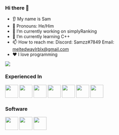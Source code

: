 ### Hi there 👋
* 👂 My name is Sam
* 👩 Pronouns: He/Him
* 🔭 I’m currently working on simplyRanking
* 🌱 I’m currently learning C++
* 📫 How to reach me: Discord: Samzz#7849 Email: meltedwaylrblx@gmail.com
* ❤️ I love programming

<img src="https://github-readme-stats.vercel.app/api/top-langs?username=meltedwayl&ayout=compact&show_icons=true&theme=dark"/>

### Experienced In

<img src="https://cdn.jsdelivr.net/gh/devicons/devicon/icons/javascript/javascript-original.svg" height=42 width=42 /> <img src="https://cdn.jsdelivr.net/gh/devicons/devicon/icons/swift/swift-original.svg" height=42 width=42 /> <img src="https://cdn.jsdelivr.net/gh/devicons/devicon/icons/python/python-original.svg" height=42 width=42 /> <img src="https://cdn.jsdelivr.net/gh/devicons/devicon/icons/cplusplus/cplusplus-original.svg" height=42 width=42 /> <img src="https://cdn.jsdelivr.net/gh/devicons/devicon/icons/react/react-original.svg" height=42 width=42 /> <img src="https://cdn.jsdelivr.net/gh/devicons/devicon/icons/cmake/cmake-original.svg" height=42 width=42 /> <img src="https://cdn.jsdelivr.net/gh/devicons/devicon/icons/firebase/firebase-plain.svg" height=42 width=42 />

### Software

<img src="https://cdn.jsdelivr.net/gh/devicons/devicon/icons/visualstudio/visualstudio-plain.svg" height=42 width=42 /> <img src="https://cdn.jsdelivr.net/gh/devicons/devicon/icons/vscode/vscode-original.svg" height=42 width=42 /> <img src="https://cdn.jsdelivr.net/gh/devicons/devicon/icons/intellij/intellij-original.svg" height=42 width=42 />
